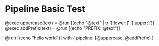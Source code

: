 # Pipeline Basic Test

@exec uppercase(text) = @run [(echo "@text" | tr '[:lower:]' '[:upper:]')]
@exec addPrefix(text) = @run [(echo "PREFIX: @text")]

@run [(echo "hello world")] with {
  pipeline: [@uppercase, @addPrefix]
}
